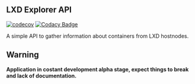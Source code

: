 ## LXD Explorer API

[![codecov](https://codecov.io/gh/willie-cadete/lxdexplorer-api/graph/badge.svg?token=91XUFPQV81)](https://codecov.io/gh/willie-cadete/lxdexplorer-api)
[![Codacy Badge](https://app.codacy.com/project/badge/Grade/80f39e05ee544e5083bf56fe56435729)](https://app.codacy.com/gh/willie-cadete/lxdexplorer-api/dashboard?utm_source=gh&utm_medium=referral&utm_content=&utm_campaign=Badge_grade)


A simple API to gather information about containers from LXD hostnodes.

## Warning

**Application in costant development alpha stage, expect things to break and lack of documentation.**
